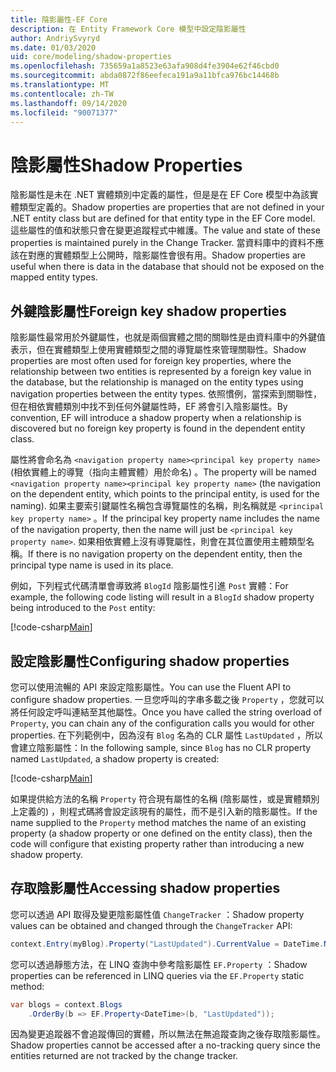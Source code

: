 ```yaml
---
title: 陰影屬性-EF Core
description: 在 Entity Framework Core 模型中設定陰影屬性
author: AndriySvyryd
ms.date: 01/03/2020
uid: core/modeling/shadow-properties
ms.openlocfilehash: 735659a1a8523e63afa908d4fe3904e62f46cbd0
ms.sourcegitcommit: abda0872f86eefeca191a9a11bfca976bc14468b
ms.translationtype: MT
ms.contentlocale: zh-TW
ms.lasthandoff: 09/14/2020
ms.locfileid: "90071377"
---
```

# <a name="shadow-properties"></a><span data-ttu-id="34fad-103">陰影屬性</span><span class="sxs-lookup"><span data-stu-id="34fad-103">Shadow Properties</span></span>

<span data-ttu-id="34fad-104">陰影屬性是未在 .NET 實體類別中定義的屬性，但是是在 EF Core 模型中為該實體類型定義的。</span><span class="sxs-lookup"><span data-stu-id="34fad-104">Shadow properties are properties that are not defined in your .NET entity class but are defined for that entity type in the EF Core model.</span></span> <span data-ttu-id="34fad-105">這些屬性的值和狀態只會在變更追蹤程式中維護。</span><span class="sxs-lookup"><span data-stu-id="34fad-105">The value and state of these properties is maintained purely in the Change Tracker.</span></span> <span data-ttu-id="34fad-106">當資料庫中的資料不應該在對應的實體類型上公開時，陰影屬性會很有用。</span><span class="sxs-lookup"><span data-stu-id="34fad-106">Shadow properties are useful when there is data in the database that should not be exposed on the mapped entity types.</span></span>

## <a name="foreign-key-shadow-properties"></a><span data-ttu-id="34fad-107">外鍵陰影屬性</span><span class="sxs-lookup"><span data-stu-id="34fad-107">Foreign key shadow properties</span></span>

<span data-ttu-id="34fad-108">陰影屬性最常用於外鍵屬性，也就是兩個實體之間的關聯性是由資料庫中的外鍵值表示，但在實體類型上使用實體類型之間的導覽屬性來管理關聯性。</span><span class="sxs-lookup"><span data-stu-id="34fad-108">Shadow properties are most often used for foreign key properties, where the relationship between two entities is represented by a foreign key value in the database, but the relationship is managed on the entity types using navigation properties between the entity types.</span></span> <span data-ttu-id="34fad-109">依照慣例，當探索到關聯性，但在相依實體類別中找不到任何外鍵屬性時，EF 將會引入陰影屬性。</span><span class="sxs-lookup"><span data-stu-id="34fad-109">By convention, EF will introduce a shadow property when a relationship is discovered but no foreign key property is found in the dependent entity class.</span></span>

<span data-ttu-id="34fad-110">屬性將會命名為 `<navigation property name><principal key property name>` (相依實體上的導覽（指向主體實體）用於命名) 。</span><span class="sxs-lookup"><span data-stu-id="34fad-110">The property will be named `<navigation property name><principal key property name>` (the navigation on the dependent entity, which points to the principal entity, is used for the naming).</span></span> <span data-ttu-id="34fad-111">如果主要索引鍵屬性名稱包含導覽屬性的名稱，則名稱就是 `<principal key property name>` 。</span><span class="sxs-lookup"><span data-stu-id="34fad-111">If the principal key property name includes the name of the navigation property, then the name will just be `<principal key property name>`.</span></span> <span data-ttu-id="34fad-112">如果相依實體上沒有導覽屬性，則會在其位置使用主體類型名稱。</span><span class="sxs-lookup"><span data-stu-id="34fad-112">If there is no navigation property on the dependent entity, then the principal type name is used in its place.</span></span>

<span data-ttu-id="34fad-113">例如，下列程式代碼清單會導致將 `BlogId` 陰影屬性引進 `Post` 實體：</span><span class="sxs-lookup"><span data-stu-id="34fad-113">For example, the following code listing will result in a `BlogId` shadow property being introduced to the `Post` entity:</span></span>

[!code-csharp[Main](../../../samples/core/Modeling/Conventions/ShadowForeignKey.cs?name=Conventions&highlight=21-23)]

## <a name="configuring-shadow-properties"></a><span data-ttu-id="34fad-114">設定陰影屬性</span><span class="sxs-lookup"><span data-stu-id="34fad-114">Configuring shadow properties</span></span>

<span data-ttu-id="34fad-115">您可以使用流暢的 API 來設定陰影屬性。</span><span class="sxs-lookup"><span data-stu-id="34fad-115">You can use the Fluent API to configure shadow properties.</span></span> <span data-ttu-id="34fad-116">一旦您呼叫的字串多載之後 `Property` ，您就可以將任何設定呼叫連結至其他屬性。</span><span class="sxs-lookup"><span data-stu-id="34fad-116">Once you have called the string overload of `Property`, you can chain any of the configuration calls you would for other properties.</span></span> <span data-ttu-id="34fad-117">在下列範例中，因為沒有 `Blog` 名為的 CLR 屬性 `LastUpdated` ，所以會建立陰影屬性：</span><span class="sxs-lookup"><span data-stu-id="34fad-117">In the following sample, since `Blog` has no CLR property named `LastUpdated`, a shadow property is created:</span></span>

[!code-csharp[Main](../../../samples/core/Modeling/FluentAPI/ShadowProperty.cs?name=ShadowProperty&highlight=8)]

<span data-ttu-id="34fad-118">如果提供給方法的名稱 `Property` 符合現有屬性的名稱 (陰影屬性，或是實體類別上定義的) ，則程式碼將會設定該現有的屬性，而不是引入新的陰影屬性。</span><span class="sxs-lookup"><span data-stu-id="34fad-118">If the name supplied to the `Property` method matches the name of an existing property (a shadow property or one defined on the entity class), then the code will configure that existing property rather than introducing a new shadow property.</span></span>

## <a name="accessing-shadow-properties"></a><span data-ttu-id="34fad-119">存取陰影屬性</span><span class="sxs-lookup"><span data-stu-id="34fad-119">Accessing shadow properties</span></span>

<span data-ttu-id="34fad-120">您可以透過 API 取得及變更陰影屬性值 `ChangeTracker` ：</span><span class="sxs-lookup"><span data-stu-id="34fad-120">Shadow property values can be obtained and changed through the `ChangeTracker` API:</span></span>

``` csharp
context.Entry(myBlog).Property("LastUpdated").CurrentValue = DateTime.Now;
```

<span data-ttu-id="34fad-121">您可以透過靜態方法，在 LINQ 查詢中參考陰影屬性 `EF.Property` ：</span><span class="sxs-lookup"><span data-stu-id="34fad-121">Shadow properties can be referenced in LINQ queries via the `EF.Property` static method:</span></span>

``` csharp
var blogs = context.Blogs
    .OrderBy(b => EF.Property<DateTime>(b, "LastUpdated"));
```

<span data-ttu-id="34fad-122">因為變更追蹤器不會追蹤傳回的實體，所以無法在無追蹤查詢之後存取陰影屬性。</span><span class="sxs-lookup"><span data-stu-id="34fad-122">Shadow properties cannot be accessed after a no-tracking query since the entities returned are not tracked by the change tracker.</span></span>
